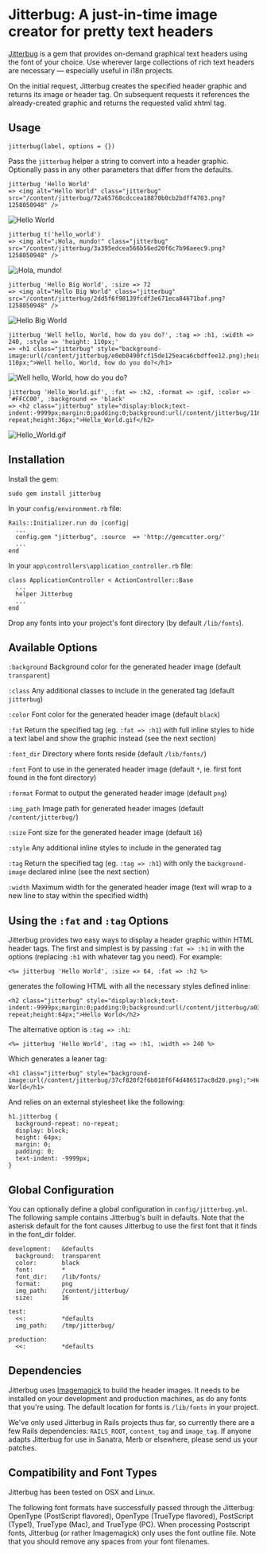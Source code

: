# Jitterbug: A just-in-time image creator for pretty text headers

[Jitterbug](http://github.com/flyingsaucer/jitterbug) is a gem that provides on-demand graphical text headers using the font of your choice. Use wherever large collections of rich text headers are necessary — especially useful in i18n projects.

On the initial request, Jitterbug creates the specified header graphic and returns its image or header tag. On subsequent requests it references the already-created graphic and returns the requested valid xhtml tag.

## Usage

    jitterbug(label, options = {})
    
Pass the `jitterbug` helper a string to convert into a header graphic. Optionally pass in any other parameters that differ from the defaults.

    jitterbug 'Hello World'
    => <img alt="Hello World" class="jitterbug" src="/content/jitterbug/72a65768cdccea18870b0cb2bdff4703.png?1258050948" />

![Hello World](http://a51.flying-saucer.net/jitterbug/72a65768cdccea18870b0cb2bdff4703.png)

    jitterbug t('hello_world')
    => <img alt="¡Hola, mundo!" class="jitterbug" src="/content/jitterbug/3a395edcea566b56ed20f6c7b96aeec9.png?1258050948" />

![¡Hola, mundo!](http://a51.flying-saucer.net/jitterbug/3a395edcea566b56ed20f6c7b96aeec9.png)

    jitterbug 'Hello Big World', :size => 72
    => <img alt="Hello Big World" class="jitterbug" src="/content/jitterbug/2dd5f6f98139fcdf3e671eca84671baf.png?1258050948" />

![Hello Big World](http://a51.flying-saucer.net/jitterbug/2dd5f6f98139fcdf3e671eca84671baf.png)

    jitterbug 'Well hello, World, how do you do?', :tag => :h1, :width => 240, :style => 'height: 110px;'
    => <h1 class="jitterbug" style="background-image:url(/content/jitterbug/e0eb0490fcf15de125eaca6cbdffee12.png);height: 110px;">Well hello, World, how do you do?</h1>


![Well hello, World, how do you do?](http://a51.flying-saucer.net/jitterbug/e0eb0490fcf15de125eaca6cbdffee12.png)

    jitterbug 'Hello_World.gif', :fat => :h2, :format => :gif, :color => '#FFCC00', :background => 'black'
    => <h2 class="jitterbug" style="display:block;text-indent:-9999px;margin:0;padding:0;background:url(/content/jitterbug/11686362655ca2fb3235b23a6d6c2621.gif)no-repeat;height:36px;">Hello_World.gif</h2>

![Hello_World.gif](http://a51.flying-saucer.net/jitterbug/11686362655ca2fb3235b23a6d6c2621.gif)

## Installation

Install the gem:

    sudo gem install jitterbug

In your `config/environment.rb` file:

    Rails::Initializer.run do |config|
      ...
      config.gem "jitterbug", :source  => 'http://gemcutter.org/'
      ...
    end

In your `app\controllers\application_controller.rb` file:

    class ApplicationController < ActionController::Base
      ...
      helper Jitterbug
      ...
    end

Drop any fonts into your project's font directory (by default `/lib/fonts`).
    
## Available Options

`:background` Background color for the generated header image (default `transparent`)

`:class` Any additional classes to include in the generated tag (default `jitterbug`)

`:color` Font color for the generated header image (default `black`)

`:fat` Return the specified tag (eg. `:fat => :h1`) with full inline styles to hide a text label and show the graphic instead (see the next section)

`:font_dir` Directory where fonts reside (default `/lib/fonts/`)

`:font` Font to use in the generated header image (default `*`, ie. first font found in the font directory)

`:format` Format to output the generated header image (default `png`)

`:img_path` Image path for generated header images (default `/content/jitterbug/`)

`:size` Font size for the generated header image (default `16`)

`:style` Any additional inline styles to include in the generated tag

`:tag` Return the specified tag (eg. `:tag => :h1`) with only the `background-image` declared inline (see the next section)

`:width` Maximum width for the generated header image (text will wrap to a new line to stay within the specified width)

## Using the `:fat` and `:tag` Options

Jitterbug provides two easy ways to display a header graphic within HTML header tags. The first and simplest is by passing `:fat => :h1` in with the options (replacing `:h1` with whatever tag you need). For example:

    <%= jitterbug 'Hello World', :size => 64, :fat => :h2 %>

generates the following HTML with all the necessary styles defined inline:

    <h2 class="jitterbug" style="display:block;text-indent:-9999px;margin:0;padding:0;background:url(/content/jitterbug/a034939a8aaccd59354207b4fdff120b.png)no-repeat;height:64px;">Hello World</h2>

The alternative option is `:tag => :h1`:

    <%= jitterbug 'Hello World', :tag => :h1, :width => 240 %>

Which generates a leaner tag:

    <h1 class="jitterbug" style="background-image:url(/content/jitterbug/37cf820f2f6b018f6f4d486517ac8d20.png);">Hello World</h1>
    
And relies on an external stylesheet like the following:

    h1.jitterbug {
      background-repeat: no-repeat;
      display: block;
      height: 64px;
      margin: 0;
      padding: 0;
      text-indent: -9999px;
    }

## Global Configuration

You can optionally define a global configuration in `config/jitterbug.yml`. The following sample contains Jitterbug's built in defaults. Note that the asterisk default for the font causes Jitterbug to use the first font that it finds in the font_dir folder.

    development:   &defaults
      background:  transparent
      color:       black
      font:        *
      font_dir:    /lib/fonts/
      format:      png
      img_path:    /content/jitterbug/
      size:        16

    test:
      <<:          *defaults
      img_path:    /tmp/jitterbug/

    production:
      <<:          *defaults
      
## Dependencies

Jitterbug uses [Imagemagick](http://www.imagemagick.org/script/index.php) to build the header images. It needs to be installed on your development and production machines, as do any fonts that you're using. The default location for fonts is `/lib/fonts` in your project.

We've only used Jitterbug in Rails projects thus far, so currently there are a few Rails dependencies: `RAILS_ROOT`, `content_tag` and `image_tag`. If anyone adapts Jitterbug for use in Sanatra, Merb or elsewhere, please send us your patches.

## Compatibility and Font Types

Jitterbug has been tested on OSX and Linux.

The following font formats have successfully passed through the Jitterbug: OpenType (PostScript flavored), OpenType (TrueType flavored), PostScript (Type1), TrueType (Mac), and TrueType (PC). When processing Postscript fonts, Jitterbug (or rather Imagemagick) only uses the font outline file. Note that you should remove any spaces from your font filenames.
